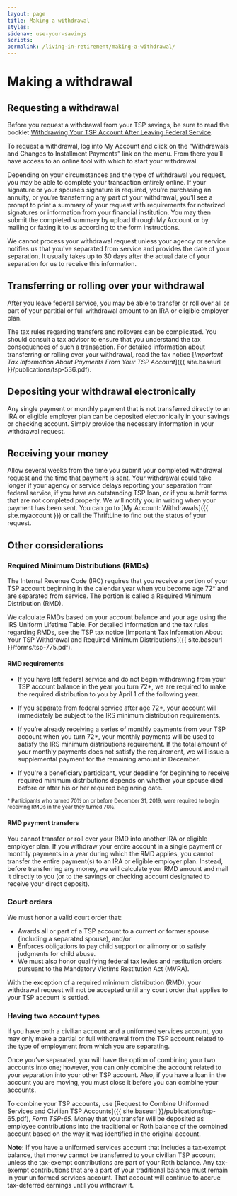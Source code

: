 ```yaml
---
layout: page
title: Making a withdrawal
styles:
sidenav: use-your-savings
scripts:
permalink: /living-in-retirement/making-a-withdrawal/
---
```


# Making a withdrawal

## Requesting a withdrawal

Before you request a withdrawal from your TSP savings, be sure to read the booklet [Withdrawing Your TSP Account After Leaving Federal Service](https://www.tsp.gov/PDF/formspubs/tspbk02.pdf).

To request a withdrawal, log into My Account and click on the “Withdrawals and Changes to Installment Payments” link on the menu. From there you’ll have access to an online tool with which to start your withdrawal.

Depending on your circumstances and the type of withdrawal you request, you may be able to complete your
transaction entirely online. If your signature or your spouse’s signature is required, you’re purchasing an
annuity, or you’re transferring any part of your withdrawal, you’ll see a prompt to print a summary of your
request with requirements for notarized signatures or information from your financial institution. You may then
submit the completed summary by upload through My Account or by mailing or faxing it to us according to the
form instructions.

We cannot process your withdrawal request unless your agency or service notifies us that you've separated from service and provides the date of your separation. It usually takes up to 30 days after the actual date of your separation for us to receive this information.

## Transferring or rolling over your withdrawal

After you leave federal service, you may be able to transfer or roll over all or part of your partitial or full withdrawal amount to an IRA or eligible employer plan.

The tax rules regarding transfers and rollovers can be complicated. You should consult a tax advisor to ensure that you understand the tax consequences of such a transaction. For detailed information about transferring or rolling over your withdrawal, read the tax notice [*Important Tax Information About Payments From Your TSP Account*]({{ site.baseurl }}/publications/tsp-536.pdf).

## Depositing your withdrawal electronically

Any single payment or monthly payment that is not transferred directly to an IRA or eligible employer plan can be deposited electronically in your savings or checking account. Simply provide the necessary information in your withdrawal request.

## Receiving your money

Allow several weeks from the time you submit your completed withdrawal request and the time that payment is sent. Your withdrawal could take longer if your agency or service delays reporting your separation from federal service, if you have an outstanding TSP loan, or if you submit forms that are not completed properly. We will notify you in writing when your payment has been sent. You can go to [My Account: Withdrawals]({{ site.myaccount }}) or call the ThriftLine to find out the status of your request.


## Other considerations


### Required Minimum Distributions (RMDs)

The Internal Revenue Code (IRC) requires that you receive a portion of your TSP account beginning in the calendar year when you become age 72* and are separated from service. The portion is called a Required Minimum Distribution (RMD).

We calculate RMDs based on your account balance and your age using the IRS Uniform Lifetime Table. For detailed information and the tax rules regarding RMDs, see the TSP tax notice [Important Tax Information About Your TSP Withdrawal and Required Minimum Distributions]({{ site.baseurl }}/forms/tsp-775.pdf).

#### RMD requirements

+ If you have left federal service and do not begin withdrawing from your TSP account balance in the year you turn 72*, we are required to make the required distribution to you by April 1 of the following year.

+ If you separate from federal service after age 72*, your account will immediately be subject to the IRS minimum distribution requirements.

+ If you’re already receiving a series of monthly payments from your TSP account when you turn 72*, your monthly payments will be used to satisfy the IRS minimum distributions requirement. If the total amount of your monthly payments does not satisfy the requirement, we will issue a supplemental payment for the remaining amount in December.

+ If you're a beneficiary participant, your deadline for beginning to receive required minimum distributions depends on whether your spouse died before or after his or her required beginning date. 


<sup>* Participants who turned 70&frac12; on or before December 31, 2019, were required to begin receiving RMDs in the year they turned 70&frac12;.


#### RMD payment transfers

You cannot transfer or roll over your RMD into another IRA or eligible employer plan. If you withdraw your entire account in a single payment or monthly payments in a year during which the RMD applies, you cannot transfer the entire payment(s) to an IRA or eligible employer plan. Instead, before transferring any money, we will calculate your RMD amount and mail it directly to you (or to the savings or checking account designated to receive your direct deposit).

### Court orders

We must honor a valid court order that:

+ Awards all or part of a TSP account to a current or former spouse (including a separated spouse), and/or
+ Enforces obligations to pay child support or alimony or to satisfy judgments for child abuse.
+ We must also honor qualifying federal tax levies and restitution orders pursuant to the Mandatory Victims Restitution Act (MVRA).

With the exception of a required minimum distribution (RMD), your withdrawal request will not be accepted until any court order that applies to your TSP account is settled.

### Having two account types

If you have both a civilian account and a uniformed services account, you may only make a partial or full withdrawal from the TSP account related to the type of employment from which you are separating.

Once you’ve separated, you will have the option of combining your two accounts into one; however, you can only combine the account related to your separation into your other TSP account. Also, if you have a loan in the account you are moving, you must close it before you can combine your accounts.

To combine your TSP accounts, use [Request to Combine Uniformed Services and Civilian TSP Accounts]({{ site.baseurl }}/publications/tsp-65.pdf), *Form TSP-65.* Money that you transfer will be deposited as employee contributions into the traditional or Roth balance of the combined account based on the way it was identified in the original account.

**Note:** If you have a uniformed services account that includes a tax-exempt balance, that money cannot be transferred to your civilian TSP account unless the tax-exempt contributions are part of your Roth balance. Any tax-exempt contributions that are a part of your traditional balance must remain in your uniformed services account. That account will continue to accrue tax-deferred earnings until you withdraw it.
